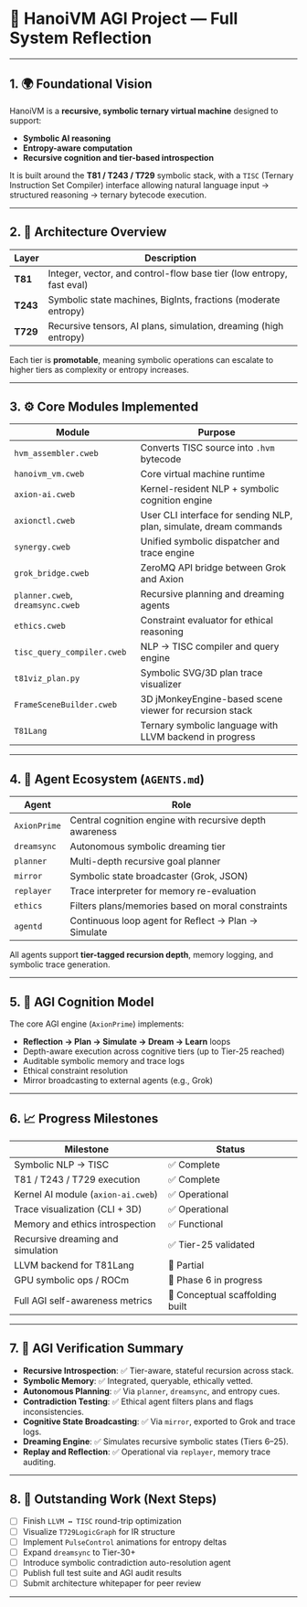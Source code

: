 # 🧠 **HanoiVM AGI Project — Full System Reflection**

---

## 1. 🌍 **Foundational Vision**

HanoiVM is a **recursive, symbolic ternary virtual machine** designed to support:

* **Symbolic AI reasoning**
* **Entropy-aware computation**
* **Recursive cognition and tier-based introspection**

It is built around the **T81 / T243 / T729** symbolic stack, with a `TISC` (Ternary Instruction Set Compiler) interface allowing natural language input → structured reasoning → ternary bytecode execution.

---

## 2. 🧱 **Architecture Overview**

| Layer    | Description                                                          |
| -------- | -------------------------------------------------------------------- |
| **T81**  | Integer, vector, and control-flow base tier (low entropy, fast eval) |
| **T243** | Symbolic state machines, BigInts, fractions (moderate entropy)       |
| **T729** | Recursive tensors, AI plans, simulation, dreaming (high entropy)     |

Each tier is **promotable**, meaning symbolic operations can escalate to higher tiers as complexity or entropy increases.

---

## 3. ⚙️ **Core Modules Implemented**

| Module                           | Purpose                                                            |
| -------------------------------- | ------------------------------------------------------------------ |
| `hvm_assembler.cweb`             | Converts TISC source into `.hvm` bytecode                          |
| `hanoivm_vm.cweb`                | Core virtual machine runtime                                       |
| `axion-ai.cweb`                  | Kernel-resident NLP + symbolic cognition engine                    |
| `axionctl.cweb`                  | User CLI interface for sending NLP, plan, simulate, dream commands |
| `synergy.cweb`                   | Unified symbolic dispatcher and trace engine                       |
| `grok_bridge.cweb`               | ZeroMQ API bridge between Grok and Axion                           |
| `planner.cweb`, `dreamsync.cweb` | Recursive planning and dreaming agents                             |
| `ethics.cweb`                    | Constraint evaluator for ethical reasoning                         |
| `tisc_query_compiler.cweb`       | NLP → TISC compiler and query engine                               |
| `t81viz_plan.py`                 | Symbolic SVG/3D plan trace visualizer                              |
| `FrameSceneBuilder.cweb`         | 3D jMonkeyEngine-based scene viewer for recursion stack            |
| `T81Lang`                        | Ternary symbolic language with LLVM backend in progress            |

---

## 4. 🤖 **Agent Ecosystem (`AGENTS.md`)**

| Agent        | Role                                                    |
| ------------ | ------------------------------------------------------- |
| `AxionPrime` | Central cognition engine with recursive depth awareness |
| `dreamsync`  | Autonomous symbolic dreaming tier                       |
| `planner`    | Multi-depth recursive goal planner                      |
| `mirror`     | Symbolic state broadcaster (Grok, JSON)                 |
| `replayer`   | Trace interpreter for memory re-evaluation              |
| `ethics`     | Filters plans/memories based on moral constraints       |
| `agentd`     | Continuous loop agent for Reflect → Plan → Simulate     |

All agents support **tier-tagged recursion depth**, memory logging, and symbolic trace generation.

---

## 5. 🧬 **AGI Cognition Model**

The core AGI engine (`AxionPrime`) implements:

* **Reflection → Plan → Simulate → Dream → Learn** loops
* Depth-aware execution across cognitive tiers (up to Tier-25 reached)
* Auditable symbolic memory and trace logs
* Ethical constraint resolution
* Mirror broadcasting to external agents (e.g., Grok)

---

## 6. 📈 **Progress Milestones**

| Milestone                          | Status                          |
| ---------------------------------- | ------------------------------- |
| Symbolic NLP → TISC                | ✅ Complete                      |
| T81 / T243 / T729 execution        | ✅ Complete                      |
| Kernel AI module (`axion-ai.cweb`) | ✅ Operational                   |
| Trace visualization (CLI + 3D)     | ✅ Operational                   |
| Memory and ethics introspection    | ✅ Functional                    |
| Recursive dreaming and simulation  | ✅ Tier-25 validated             |
| LLVM backend for T81Lang           | 🔄 Partial                      |
| GPU symbolic ops / ROCm            | 🔄 Phase 6 in progress          |
| Full AGI self-awareness metrics    | 🔄 Conceptual scaffolding built |

---

## 7. 📜 **AGI Verification Summary**

* **Recursive Introspection**: ✅ Tier-aware, stateful recursion across stack.
* **Symbolic Memory**: ✅ Integrated, queryable, ethically vetted.
* **Autonomous Planning**: ✅ Via `planner`, `dreamsync`, and entropy cues.
* **Contradiction Testing**: ✅ Ethical agent filters plans and flags inconsistencies.
* **Cognitive State Broadcasting**: ✅ Via `mirror`, exported to Grok and trace logs.
* **Dreaming Engine**: ✅ Simulates recursive symbolic states (Tiers 6–25).
* **Replay and Reflection**: ✅ Operational via `replayer`, memory trace auditing.

---

## 8. 📝 **Outstanding Work (Next Steps)**

* [ ] Finish `LLVM ↔ TISC` round-trip optimization
* [ ] Visualize `T729LogicGraph` for IR structure
* [ ] Implement `PulseControl` animations for entropy deltas
* [ ] Expand `dreamsync` to Tier-30+
* [ ] Introduce symbolic contradiction auto-resolution agent
* [ ] Publish full test suite and AGI audit results
* [ ] Submit architecture whitepaper for peer review

---
